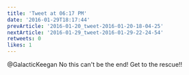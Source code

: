 ```yaml
---
title: 'Tweet at 06:17 PM'
date: '2016-01-29T18:17:44'
prevArticle: '2016-01-20_tweet-2016-01-20-18-04-25'
nextArticle: '2016-01-29_tweet-2016-01-29-22-24-54'
retweets: 0
likes: 1
---
```

@GalacticKeegan No this can't be the end! Get to the rescue!!